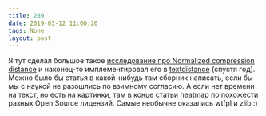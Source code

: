 ```yaml
---
title: 289
date: 2019-03-12 11:00:20
tags: None
layout: post
---
```


Я тут сделал большое такое [исследование про Normalized compression distance](https://articles.life4web.ru/eng/ncd/) и наконец-то имплементировал его в [textdistance](https://github.com/orsinium/textdistance) (спустя год). Можно было бы статья в какой-нибудь там сборник написать, если бы мы с наукой не разошлись по взимному согласию. А если нет времени на текст, но есть на картинки, там в конце статьи heatmap по похожести разных Open Source лицензий. Самые необычне оказались wtfpl и zlib :)
